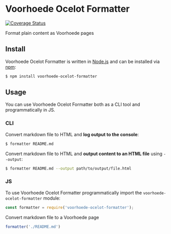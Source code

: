 # Voorhoede Ocelot Formatter

[![Coverage Status](https://coveralls.io/repos/github/voorhoede/voorhoede-ocelot-formatter/badge.svg?branch=master)](https://coveralls.io/github/voorhoede/voorhoede-ocelot-formatter?branch=master)

Format plain content as Voorhoede pages

## Install

Voorhoede Ocelot Formatter is written in [Node.js](http://nodejs.org/) and can be installed via [npm](https://npmjs.org/):

```bash
$ npm install voorhoede-ocelot-formatter
```

## Usage

You can use Voorhoede Ocelot Formatter both as a CLI tool and programmatically in JS.

### CLI

Convert markdown file to HTML and **log output to the console**:

```bash
$ formatter README.md
```

Convert markdown file to HTML and **output content to an HTML file** using `--output`:

```bash
$ formatter README.md --output path/to/output/file.html
```

### JS

To use Voorhoede Ocelot Formatter programmatically import the `voorhoede-ocelot-formatter` module:

```javascript
const formatter = require('voorhoede-ocelot-formatter');
```

Convert markdown file to a Voorhoede page

```javascript
formatter('./README.md')
```

